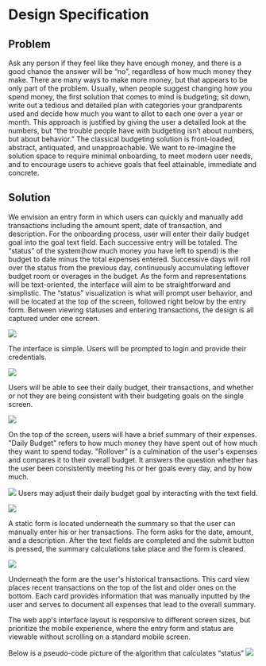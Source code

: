 # Design Specification
## Problem
Ask any person if they feel like they have enough money, and there is a good chance the answer will be “no”, regardless of how much money they make. There are many ways to make more money, but that appears to be only part of the problem. Usually, when people suggest changing how you spend money, the first solution that comes to mind is budgeting; sit down, write out a tedious and detailed plan with categories your grandparents used and decide how much you want to allot to each one over a year or month. This approach is justified by giving the user a detailed look at the numbers, but “the trouble people have with budgeting isn’t about numbers, but about behavior.” The classical budgeting solution is front-loaded, abstract, antiquated, and unapproachable. We want to re-imagine the solution space to require minimal onboarding, to meet modern user needs, and to encourage users to achieve goals that feel attainable, immediate and concrete.

## Solution
We envision an entry form in which users can quickly and manually add transactions including the amount spent, date of transaction, and description. For the onboarding process, user will enter their daily budget goal into the goal text field. Each successive entry will be totaled. The “status” of the system(how much money you have left to spend) is the budget to date minus the total expenses entered. Successive days will roll over the status from the previous day, continuously accumulating leftover budget room or overages in the budget. As the form and representations will be text-oriented, the interface will aim to be straightforward and simplistic. The “status” visualization is what will prompt user behavior, and will be located at the top of the screen, followed right below by the entry form. Between viewing statuses and entering transactions, the design is all captured under one screen.

![](INFO442Team5/designImages/LOGIN.png)

The interface is simple. Users will be prompted to login and provide their credentials.

![](designImages/MAIN_3.png)

Users will be able to see their daily budget, their transactions, and whether or not they are being consistent with their budgeting goals on the single screen.

![](designImages/MAIN_1.png)

On the top of the screen, users will have a brief summary of their expenses. "Daily Budget" refers to how much money they have spent out of how much they want to spend today. "Rollover" is a culmination of the user's expenses and compares it to their overall budget. It answers the question whether has the user been consistently meeting his or her goals every day, and by how much.

![](designImages/MAIN_4.png)
Users may adjust their daily budget goal by interacting with the text field.

![](designImages/MAIN_2.png)

A static form is located underneath the summary so that the user can manually enter his or her transactions. The form asks for the date, amount, and a description. After the text fields are completed and the submit button is pressed, the summary calculations take place and the form is cleared.

![](designImages/MAIN_3.png)

Underneath the form are the user's historical transactions. This card view places recent transactions on the top of the list and older ones on the bottom. Each card provides information that was manually inputted by the user and serves to document all expenses that lead to the overall summary.

The web app's interface layout is responsive to different screen sizes, but prioritize the mobile experience, where the entry form and status are viewable without scrolling on a standard mobile screen.

Below is a pseudo-code picture of the algorithm that calculates “status”
![](designImages/Algorithm.png)
